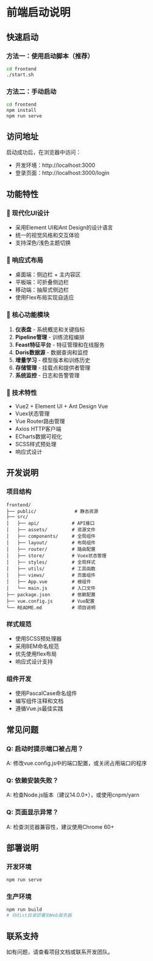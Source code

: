 # 前端启动说明

## 快速启动

### 方法一：使用启动脚本（推荐）
```bash
cd frontend
./start.sh
```

### 方法二：手动启动
```bash
cd frontend
npm install
npm run serve
```

## 访问地址

启动成功后，在浏览器中访问：
- 开发环境：http://localhost:3000
- 登录页面：http://localhost:3000/login

## 功能特性

### 🎨 现代化UI设计
- 采用Element UI和Ant Design的设计语言
- 统一的视觉风格和交互体验
- 支持深色/浅色主题切换

### 📱 响应式布局
- 桌面端：侧边栏 + 主内容区
- 平板端：可折叠侧边栏
- 移动端：抽屉式侧边栏
- 使用Flex布局实现自适应

### 🚀 核心功能模块
1. **仪表盘** - 系统概览和关键指标
2. **Pipeline管理** - 训练流程编排
3. **Feast特征平台** - 特征管理和在线服务
4. **Doris数据源** - 数据查询和监控
5. **增量学习** - 模型版本和训练历史
6. **存储管理** - 挂载点和提供者管理
7. **系统监控** - 日志和告警管理

### 🔧 技术特性
- Vue2 + Element UI + Ant Design Vue
- Vuex状态管理
- Vue Router路由管理
- Axios HTTP客户端
- ECharts数据可视化
- SCSS样式预处理
- 响应式设计

## 开发说明

### 项目结构
```
frontend/
├── public/              # 静态资源
├── src/
│   ├── api/            # API接口
│   ├── assets/         # 资源文件
│   ├── components/     # 全局组件
│   ├── layout/         # 布局组件
│   ├── router/         # 路由配置
│   ├── store/          # Vuex状态管理
│   ├── styles/         # 全局样式
│   ├── utils/          # 工具函数
│   ├── views/          # 页面组件
│   ├── App.vue         # 根组件
│   └── main.js         # 入口文件
├── package.json        # 依赖配置
├── vue.config.js       # Vue配置
└── README.md           # 项目说明
```

### 样式规范
- 使用SCSS预处理器
- 采用BEM命名规范
- 优先使用flex布局
- 响应式设计支持

### 组件开发
- 使用PascalCase命名组件
- 编写组件注释和文档
- 遵循Vue.js最佳实践

## 常见问题

### Q: 启动时提示端口被占用？
A: 修改vue.config.js中的端口配置，或关闭占用端口的程序

### Q: 依赖安装失败？
A: 检查Node.js版本（建议14.0.0+），或使用cnpm/yarn

### Q: 页面显示异常？
A: 检查浏览器兼容性，建议使用Chrome 60+

## 部署说明

### 开发环境
```bash
npm run serve
```

### 生产环境
```bash
npm run build
# 将dist目录部署到Web服务器
```

## 联系支持

如有问题，请查看项目文档或联系开发团队。 